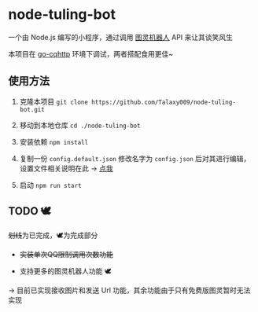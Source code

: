# node-tuling-bot

一个由 Node.js 编写的小程序，通过调用 [图灵机器人](http://www.turingapi.com/) API 来让其谈笑风生

本项目在 [go-cqhttp](https://github.com/Mrs4s/go-cqhttp) 环境下调试，两者搭配食用更佳~

## 使用方法

1. 克隆本项目 `git clone https://github.com/Talaxy009/node-tuling-bot.git`

2. 移动到本地仓库 `cd ./node-tuling-bot`

3. 安装依赖 `npm install`

4. 复制一份 `config.default.json` 修改名字为 `config.json` 后对其进行编辑，设置文件相关说明在此 → [点我](https://github.com/Talaxy009/node-tuling-bot/blob/master/docs/config.md)

5. 启动 `npm run start`

## TODO 🕊

~~划线~~为已完成，🕊为完成部分

- ~~实装单次QQ限制调用次数功能~~

- 支持更多的图灵机器人功能 🕊

→ 目前已实现接收图片和发送 Url 功能，其余功能由于只有免费版图灵暂时无法实现
